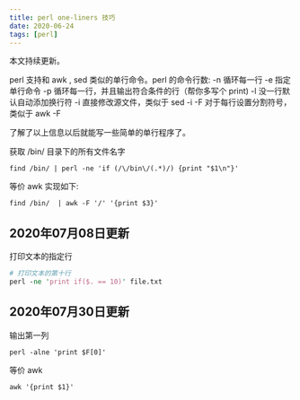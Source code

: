 ```yaml
---
title: perl one-liners 技巧
date: 2020-06-24
tags: [perl]
---
```

本文持续更新。



perl 支持和  awk , sed 类似的单行命令。perl 的命令行数:
-n 循环每一行
-e 指定单行命令
-p 循环每一行，并且输出符合条件的行（帮你多写个 print)
-l 没一行默认自动添加换行符
-i 直接修改源文件，类似于 sed -i
-F 对于每行设置分割符号，类似于 awk -F 

了解了以上信息以后就能写一些简单的单行程序了。


获取 /bin/ 目录下的所有文件名字
```shell
find /bin/ | perl -ne 'if (/\/bin\/(.*)/) {print "$1\n"}'
```
等价 awk 实现如下:
```shell
find /bin/  | awk -F '/' '{print $3}'
```

## 2020年07月08日更新
打印文本的指定行
```perl
# 打印文本的第十行
perl -ne 'print if($. == 10)' file.txt
```
## 2020年07月30日更新
输出第一列
```shell
perl -alne 'print $F[0]'
```
等价 awk 
```shell
awk '{print $1}'
```
